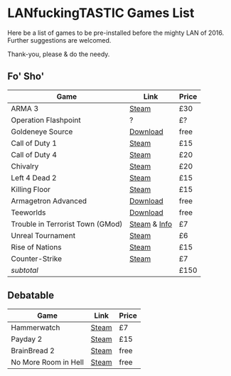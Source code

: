 # LANfuckingTASTIC Games List  

Here be a list of games to be pre-installed before the mighty LAN of 2016.  
Further suggestions are welcomed.  

Thank-you, please & do the needy. 

## Fo' Sho'
| Game | Link | Price |
|------|------|-------|
| ARMA 3                            | [Steam](http://store.steampowered.com/app/107410/) | £30 |
| Operation Flashpoint              | ? | £? |
| Goldeneye Source                  | [Download](https://www.geshl2.com/downloads/)| free |
| Call of Duty 1                    | [Steam](http://store.steampowered.com/app/2620/)| £15 |
| Call of Duty 4                    | [Steam](http://store.steampowered.com/app/7940/)| £20 |
| Chivalry                          | [Steam](http://store.steampowered.com/app/219640/) | £20 |
| Left 4 Dead 2                     | [Steam](http://store.steampowered.com/app/550/)| £15 |
| Killing Floor                     | [Steam](http://store.steampowered.com/app/1250/) | £15 |
| Armagetron Advanced               | [Download](http://www.armagetronad.org/downloads.php) | free |
| Teeworlds                         | [Download](https://www.teeworlds.com/?page=downloads) | free |
| Trouble in Terrorist Town (GMod)  | [Steam](http://store.steampowered.com/app/4000/) & [Info](http://ttt.badking.net/) | £7 |
| Unreal Tournament                 | [Steam](http://store.steampowered.com/app/13240/) | £6 |
| Rise of Nations                   | [Steam](http://store.steampowered.com/app/287450/) | £15 |
| Counter-Strike                    | [Steam](http://store.steampowered.com/app/10/) | £7 |
| *subtotal* | | £150 |

## Debatable
| Game | Link | Price |
|------|------|-------|
| Hammerwatch           | [Steam](http://store.steampowered.com/app/239070/) | £7 |
| Payday 2              | [Steam](http://store.steampowered.com/app/218620/) | £15 |
| BrainBread 2          | [Steam](http://store.steampowered.com/app/346330/) | free |
| No More Room in Hell  | [Steam](http://store.steampowered.com/app/224260/) | free |

